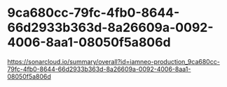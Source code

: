 # 9ca680cc-79fc-4fb0-8644-66d2933b363d-8a26609a-0092-4006-8aa1-08050f5a806d
https://sonarcloud.io/summary/overall?id=iamneo-production_9ca680cc-79fc-4fb0-8644-66d2933b363d-8a26609a-0092-4006-8aa1-08050f5a806d
